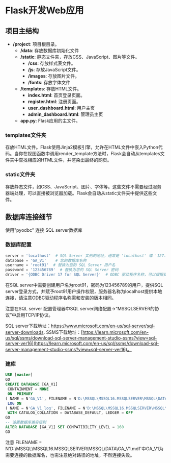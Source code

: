 # Flask开发Web应用
## 项目主结构
- **/project**: 项目根目录。
  - **/data**: 存放数据库初始化文件
  - **/static**: 静态文件夹，存放CSS、JavaScript、图片等文件。
    - **/css**: 存放样式表文件。
    - **/js**: 存放JavaScript文件。
    - **/images**: 存放图片文件。
    - **/fonts**: 存放字体文件
  - **/templates**: 存放HTML文件。
    - **index.html**: 首页登录页面。
    - **register.html**: 注册页面。
    - **user_dashboard.html**: 用户主页
    - **admin_dashboard.html**: 管理员主页
  - **app.py**: Flask应用的主文件。
  
### templates文件夹
存放HTML文件。Flask使用Jinja2模板引擎，允许在HTML文件中嵌入Python代码。当你在视图函数中调用render_template方法时，Flask会自动从templates文件夹中查找相应的HTML文件，并渲染出最终的网页。

### static文件夹
存放静态文件，如CSS、JavaScript、图片、字体等。这些文件不需要经过服务器端处理，可以直接被浏览器加载。Flask会自动从static文件夹中提供这些文件。

## 数据库连接细节
使用"pyodbc" 连接 SQL server数据库

### 数据库配置
```python
server = 'localhost'  # SQL Server 实例的地址，通常是 'localhost' 或 '127.0.0.1'
database = 'GA_V1'    # 您的数据库名称
username = 'root91'  # 替换为您的 SQL Server 用户名
password = '123456789'  # 替换为您的 SQL Server 密码
driver = '{ODBC Driver 17 for SQL Server}'  # ODBC 驱动程序名称，可以根据安装的版本更改
```
在SQL server中需要创建用户名为root91，密码为123456789的用户，提供SQL server登录方式，并赋予root91用户操作权限，服务器名称为localhost提供本地连接，请注意ODBC驱动程序名称需和安装的版本相同。

注意在SQL server 配置管理器中SQL server网络配置->“MSSQLSERVER的协议”中启用TCP/IP协议。

SQL server下载地址：https://www.microsoft.com/en-us/sql-server/sql-server-downloads.
SSMS下载地址：[https://learn.microsoft.com/en-us/sql/ssms/download-sql-server-management-studio-ssms?view=sql-server-ver16](https://learn.microsoft.com/en-us/sql/ssms/download-sql-server-management-studio-ssms?view=sql-server-ver16)。

### 建库
```sql
USE [master]
GO
CREATE DATABASE [GA_V1]
 CONTAINMENT = NONE
 ON  PRIMARY 
( NAME = N'GA_V1', FILENAME = N'D:\MSSQL\MSSQL16.MSSQLSERVER\MSSQL\DATA\GA_V1.mdf' , SIZE = 8192KB , MAXSIZE = UNLIMITED, FILEGROWTH = 65536KB )
 LOG ON 
( NAME = N'GA_V1_log', FILENAME = N'D:\MSSQL\MSSQL16.MSSQLSERVER\MSSQL\DATA\GA_V1_log.ldf' , SIZE = 8192KB , MAXSIZE = 2048GB , FILEGROWTH = 65536KB )
 WITH CATALOG_COLLATION = DATABASE_DEFAULT, LEDGER = OFF
GO
-- 设置数据库兼容级别
ALTER DATABASE [GA_V1] SET COMPATIBILITY_LEVEL = 160
GO
```
注意 FILENAME = N'D:\MSSQL\MSSQL16.MSSQLSERVER\MSSQL\DATA\GA_V1.mdf'中GA_V1为需要连接的数据库名，也需注意绝对路径的地址，不然连接失败。





